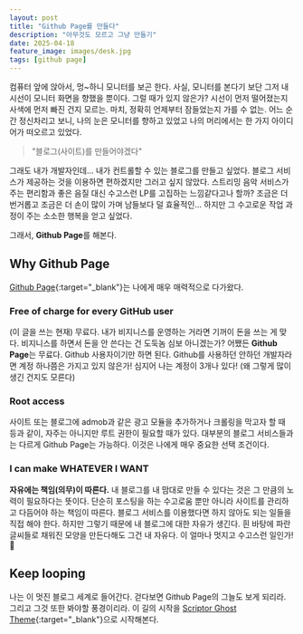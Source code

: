 ```yaml
---
layout: post
title: "Github Page를 만들다"
description: "아무것도 모르고 그냥 만들기"
date: 2025-04-18
feature_image: images/desk.jpg 
tags: [github page]
---
```


컴퓨터 앞에 앉아서, 멍~하니 모니터를 보곤 한다. 사실, 모니터를 본다기 보단 그저 내 시선이 모니터 화면을 향했을 뿐이다. 그럴 때가 있지 않은가? 시선이 먼저 떨어졌는지 사색에 먼저 빠진 건지 모르는. 마치, 정확히 언제부터 잠들었는지 가를 수 없는. 어느 순간 정신차리고 보니, 나의 눈은 모니터를 향하고 있었고 나의 머리에서는 한 가지 아이디어가 떠오르고 있었다.

>"블로그(사이트)를 만들어야겠다"

그래도 내가 개발자인데... 내가 컨트롤할 수 있는 블로그를 만들고 싶었다. 블로그 서비스가 제공하는 것을 이용하면 편하겠지만 그러고 싶지 않았다. 스트리밍 음악 서비스가 주는 편리함과 좋은 음질 대신 수고스런 LP를 고집하는 느낌같다고나 할까? 조금은 더 번거롭고 조금은 더 손이 많이 가며 남들보다 덜 효율적인... 하지만 그 수고로운 작업 과정이 주는 소소한 행복을 얻고 싶었다.

그래서, **Github Page**를 해본다.

## Why Github Page
[Github Page](https://pages.github.com "Github Page"){:target="_blank"}는 나에게 매우 매력적으로 다가왔다.

<!--more-->

### Free of charge for every GitHub user
(이 글을 쓰는 현재) 무료다. 내가 비지니스를 운영하는 거라면 기꺼이 돈을 쓰는 게 맞다. 비지니스를 하면서 돈을 안 쓴다는 건 도둑놈 심보 아니겠는가? 어쨌든 **Github Page**는 무료다. Github 사용자이기만 하면 된다. Github를 사용하던 안하던 개발자라면 계정 하나쯤은 가지고 있지 않은가! 심지어 나는 계정이 3개나 있다! (왜 그렇게 많이 생긴 건지도 모른다)

### Root access
사이트 또는 블로그에 admob과 같은 광고 모듈을 추가하거나 크롤링을 막고자 할 때 등과 같이, 자주는 아니지만 루트 권한이 필요할 때가 있다. 대부분의 블로그 서비스들과는 다르게 Github Page는 가능하다. 이것은 나에게 매우 중요한 선택 조건이다.    

### I can make WHATEVER I WANT
**자유에는 책임(의무)이 따른다.** 내 블로그를 내 맘대로 만들 수 있다는 것은 그 만큼의 노력이 필요하다는 뜻이다. 단순히 포스팅을 하는 수고로움 뿐만 아니라 사이트를 관리하고 다듬어야 하는 책임이 따른다. 블로그 서비스를 이용했다면 하지 않아도 되는 일들을 직접 해야 한다. 하지만 그렇기 때문에 내 블로그에 대한 자유가 생긴다. 흰 바탕에 파란 글씨들로 채워진 모양을 만든다해도 그건 내 자유다. 이 얼마나 멋지고 수고스런 일인가! 🩷    

## Keep looping
나는 이 멋진 블로그 세계로 들어간다. 걷다보면 Github Page의 그늘도 보게 되리라. 그리고 그것 또한 봐야할 풍경이리라. 이 길의 시작을 [Scriptor Ghost Theme](https://justgoodthemes.com/ghost-themes/scriptor/ "Scriptor Ghost Theme"){:target="_blank"}으로 시작해본다.